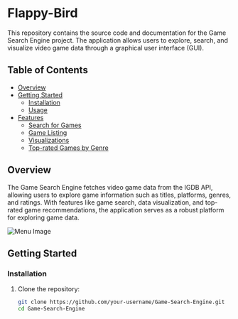 # Flappy-Bird

This repository contains the source code and documentation for the Game Search Engine project. The application allows users to explore, search, and visualize video game data through a graphical user interface (GUI).

## Table of Contents
- [Overview](#overview)
- [Getting Started](#getting-started)
  - [Installation](#installation)
  - [Usage](#usage)
- [Features](#features)
  - [Search for Games](#search-for-games)
  - [Game Listing](#game-listing)
  - [Visualizations](#visualizations)
  - [Top-rated Games by Genre](#top-rated-games-by-genre)

## Overview

The Game Search Engine fetches video game data from the IGDB API, allowing users to explore game information such as titles, platforms, genres, and ratings. With features like game search, data visualization, and top-rated game recommendations, the application serves as a robust platform for exploring game data.

![Menu Image](path_to_image.png)

## Getting Started

### Installation

1. Clone the repository:

   ```bash
   git clone https://github.com/your-username/Game-Search-Engine.git
   cd Game-Search-Engine

